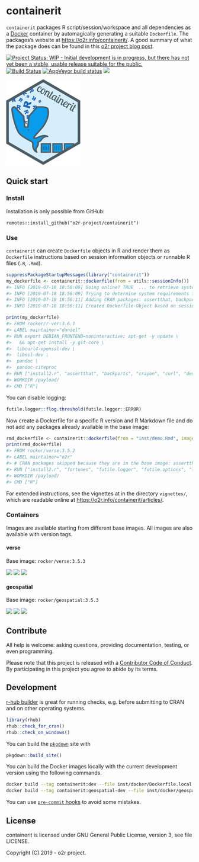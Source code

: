 
<!-- README.md is generated from README.Rmd. Please edit that file -->

# containerit

`containerit` packages R script/session/workspace and all dependencies
as a [Docker](http://docker.com/) container by automagically generating
a suitable `Dockerfile`. The packages’s website at
<https://o2r.info/containerit/>. A good summary of what the package does
can be found in this [o2r project blog
post](http://o2r.info/2017/05/30/containerit-package/).

[![Project Status: WIP - Initial development is in progress, but there
has not yet been a stable, usable release suitable for the
public.](http://www.repostatus.org/badges/latest/wip.svg)](http://www.repostatus.org/#wip)
[![Build
Status](https://travis-ci.org/o2r-project/containerit.svg?branch=master)](https://travis-ci.org/o2r-project/containerit)
[![AppVeyor build
status](https://ci.appveyor.com/api/projects/status/github/containerit-rrvpq/containerit?branch=master&svg=true)](https://ci.appveyor.com/project/containerit-rrvpq/containeRit)
[![](http://www.r-pkg.org/badges/version/containerit)](http://www.r-pkg.org/pkg/containerit)

![containerit logo](inst/logo.png)

## Quick start

### Install

Installation is only possible from GitHub:

    remotes::install_github("o2r-project/containerit")

### Use

`containerit` can create `Dockerfile` objects in R and render them as
`Dockerfile` instructions based on session information objects or
runnable R files (`.R`, `.Rmd`).

``` r
suppressPackageStartupMessages(library("containerit"))
my_dockerfile <- containerit::dockerfile(from = utils::sessionInfo())
#> INFO [2019-07-18 18:56:09] Going online? TRUE  ... to retrieve system dependencies (sysreq-api)
#> INFO [2019-07-18 18:56:09] Trying to determine system requirements for the package(s) 'assertthat,backports,crayon,curl,desc,digest,evaluate,formatR,futile.logger,futile.options,htmltools,knitr,lambda.r,magrittr,R6,Rcpp,rmarkdown,rprojroot,semver,stevedore,stringi,stringr,xfun,yaml' from sysreqs online DB
#> INFO [2019-07-18 18:56:11] Adding CRAN packages: assertthat, backports, crayon, curl, desc, digest, evaluate, formatR, futile.logger, futile.options, htmltools, knitr, lambda.r, magrittr, R6, Rcpp, rmarkdown, rprojroot, semver, stevedore, stringi, stringr, xfun, yaml
#> INFO [2019-07-18 18:56:11] Created Dockerfile-Object based on sessionInfo
```

``` r
print(my_dockerfile)
#> FROM rocker/r-ver:3.6.1
#> LABEL maintainer="daniel"
#> RUN export DEBIAN_FRONTEND=noninteractive; apt-get -y update \
#>   && apt-get install -y git-core \
#>  libcurl4-openssl-dev \
#>  libssl-dev \
#>  pandoc \
#>  pandoc-citeproc
#> RUN ["install2.r", "assertthat", "backports", "crayon", "curl", "desc", "digest", "evaluate", "formatR", "futile.logger", "futile.options", "htmltools", "knitr", "lambda.r", "magrittr", "R6", "Rcpp", "rmarkdown", "rprojroot", "semver", "stevedore", "stringi", "stringr", "xfun", "yaml"]
#> WORKDIR /payload/
#> CMD ["R"]
```

You can disable logging:

``` r
futile.logger::flog.threshold(futile.logger::ERROR)
```

Now create a Dockerfile for a specific R version and R Markdown file and
do not add any packages already available in the base
image:

``` r
rmd_dockerfile <- containerit::dockerfile(from = "inst/demo.Rmd", image = "rocker/verse:3.5.2", maintainer = "o2r", filter_baseimage_pkgs = TRUE)
print(rmd_dockerfile)
#> FROM rocker/verse:3.5.2
#> LABEL maintainer="o2r"
#> # CRAN packages skipped because they are in the base image: assertthat, backports, cli, crayon, curl, desc, digest, evaluate, formatR, htmltools, knitr, magrittr, R6, Rcpp, rmarkdown, rprojroot, rstudioapi, sessioninfo, stringi, stringr, withr, xfun, yaml
#> RUN ["install2.r", "fortunes", "futile.logger", "futile.options", "lambda.r", "semver", "stevedore"]
#> WORKDIR /payload/
#> CMD ["R"]
```

For extended instructions, see the vignettes at in the directory
`vignettes/`, which are readable online at
<https://o2r.info/containerit/articles/>.

### Containers

Images are available starting from different base images. All images are
also available with version tags.

#### verse

Base image:
`rocker/verse:3.5.3`

[![](https://images.microbadger.com/badges/version/o2rproject/containerit.svg)](https://microbadger.com/images/o2rproject/containerit "Get your own version badge on microbadger.com")
[![](https://images.microbadger.com/badges/image/o2rproject/containerit.svg)](https://microbadger.com/images/o2rproject/containerit "Get your own image badge on microbadger.com")
[![](https://images.microbadger.com/badges/commit/o2rproject/containerit.svg)](https://microbadger.com/images/o2rproject/containerit "Get your own commit badge on microbadger.com")

#### geospatial

Base image:
`rocker/geospatial:3.5.3`

[![](https://images.microbadger.com/badges/version/o2rproject/containerit:geospatial.svg)](https://microbadger.com/images/o2rproject/containerit:geospatial "Get your own version badge on microbadger.com")
[![](https://images.microbadger.com/badges/image/o2rproject/containerit:geospatial.svg)](https://microbadger.com/images/o2rproject/containerit:geospatial "Get your own image badge on microbadger.com")
[![](https://images.microbadger.com/badges/commit/o2rproject/containerit:geospatial.svg)](https://microbadger.com/images/o2rproject/containerit:geospatial "Get your own commit badge on microbadger.com")

## Contribute

All help is welcome: asking questions, providing documentation, testing,
or even programming.

Please note that this project is released with a [Contributor Code of
Conduct](CONDUCT.md). By participating in this project you agree to
abide by its terms.

## Development

[r-hub builder](https://builder.r-hub.io/) is great for running checks,
e.g. before submitting to CRAN and on other operating systems.

``` r
library(rhub)
rhub::check_for_cran()
rhub::check_on_windows()
```

You can build the [`pkgdown`](http://pkgdown.r-lib.org/) site with

``` r
pkgdown::build_site()
```

You can build the Docker images locally with the current development
version using the following commands.

``` bash
docker build --tag containerit:dev --file inst/docker/Dockerfile.local .
docker build --tag containerit:geospatial-dev --file inst/docker/geospatial/Dockerfile.local .
```

You can use [`pre-commit`
hooks](https://github.com/lorenzwalthert/pre-commit-hooks) to avoid some
mistakes.

## License

containerit is licensed under GNU General Public License, version 3, see
file LICENSE.

Copyright (C) 2019 - o2r project.
